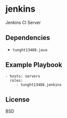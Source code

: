 jenkins
=======

Jenkins CI Server

<!-- Requirements
------------

Any pre-requisites that may not be covered by Ansible itself or the role should be mentioned here. For instance, if the role uses the EC2 module, it may be a good idea to mention in this section that the boto package is required. -->

<!-- Role Variables
--------------

A description of the settable variables for this role should go here, including any variables that are in defaults/main.yml, vars/main.yml, and any variables that can/should be set via parameters to the role. Any variables that are read from other roles and/or the global scope (ie. hostvars, group vars, etc.) should be mentioned here as well. -->

Dependencies
------------

- `tunght13488.java`

Example Playbook
----------------

    - hosts: servers
      roles:
         - tunght13488.jenkins

License
-------

BSD

<!-- Author Information
------------------

An optional section for the role authors to include contact information, or a website (HTML is not allowed).
 -->
